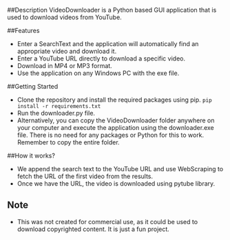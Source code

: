 ##Description
VideoDownloader is a Python based GUI application that is used to download videos from YouTube. 

##Features
- Enter a SearchText and the application will automatically find an appropriate video and download it.
- Enter a YouTube URL directly to download a specific video.
- Download in MP4 or MP3 format.
- Use the application on any Windows PC with the exe file.

##Getting Started
- Clone the repository and install the required packages using pip.
 ```pip install -r requirements.txt```
- Run the downloader.py file.
- Alternatively, you can copy the VideoDownloader folder anywhere on your computer and execute the application using the downloader.exe file. There is no need for any packages or Python for this to work. Remember to copy the entire folder.

##How it works?
- We append the search text to the YouTube URL and use WebScraping to fetch the URL of the first video from the results.
- Once we have the URL, the video is downloaded using pytube library. 

## Note
- This was not created for commercial use, as it could be used to download copyrighted content. It is just a fun project.
